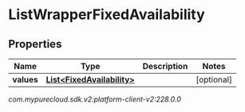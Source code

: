 # ListWrapperFixedAvailability


## Properties

| Name | Type | Description | Notes |
| ------------ | ------------- | ------------- | ------------- |
| **values** | [**List&lt;FixedAvailability&gt;**](FixedAvailability) |  |  [optional] |




_com.mypurecloud.sdk.v2:platform-client-v2:228.0.0_
